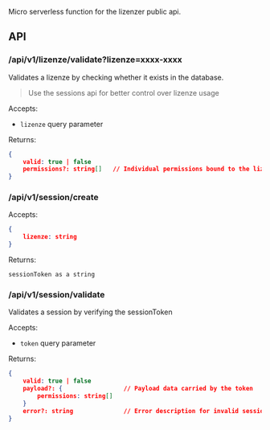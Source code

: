 Micro serverless function for the lizenzer public api.

## API

### /api/v1/lizenze/validate?lizenze=xxxx-xxxx

Validates a lizenze by checking whether it exists in the database.

> Use the sessions api for better control over lizenze usage

Accepts:

-   `lizenze` query parameter

Returns:

```json
{
    valid: true | false
    permissions?: string[]   // Individual permissions bound to the lizenze (only present on valid lizenzes)
}
```

### /api/v1/session/create

Accepts:

```json
{
    lizenze: string
}
```

Returns:

```
sessionToken as a string
```

### /api/v1/session/validate

Validates a session by verifying the sessionToken

Accepts:

-   `token` query parameter

Returns:

```json
{
    valid: true | false
    payload?: {                 // Payload data carried by the token
        permissions: string[]
    }
    error?: string              // Error description for invalid sessions
}
```
